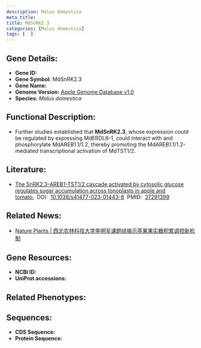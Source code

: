 ```yaml
---
description: Malus domestica
meta_title:
title: MdSnRK2.3
categories: [Malus domestica]
tags: [  ]
---
```


## Gene Details:
- **Gene ID:**	[]()
- **Gene Symbol:** MdSnRK2.3
- **Gene Name:** 
- **Genome Version:** [Apple Genome Database v1.0]()
- **Species:** *Malus domestica*

## Functional Description:
   - Further studies established that **MdSnRK2.3**, whose expression could be regulated by expressing MdERDL6-1, could interact with and phosphorylate MdAREB1.1/1.2, thereby promoting the MdAREB1.1/1.2-mediated transcriptional activation of MdTST1/2.

## Literature:
   - [The SnRK2.3-AREB1-TST1/2 cascade activated by cytosolic glucose regulates sugar accumulation across tonoplasts in apple and tomato.]( https://www.nature.com/articles/s41477-023-01443-8#Sec28)&nbsp;&nbsp;DOI:&nbsp;&nbsp;[10.1038/s41477-023-01443-8](https://www.nature.com/articles/s41477-023-01443-8#Sec28)&nbsp;&nbsp;PMID:&nbsp;&nbsp;[37291399](https://pubmed.ncbi.nlm.nih.gov/37291399/)

## Related News:
   - [Nature Plants | 西北农林科技大学李明军课题组揭示苹果果实糖积累调控新机制](https://mp.weixin.qq.com/s/dHNZw-RByTPqeoRZ0eRQ_w)

## Gene Resources:
- **NCBI ID:** [](https://www.ncbi.nlm.nih.gov/gene/?term=)
- **UniProt accessions:** [](https://www.uniprot.org/uniprotkb//entry)

## Related Phenotypes:


## Sequences:
- **CDS Sequence:**
- **Protein Sequence:**

